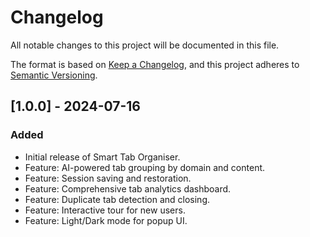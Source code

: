 # Changelog

All notable changes to this project will be documented in this file.

The format is based on [Keep a Changelog](https://keepachangelog.com/en/1.0.0/),
and this project adheres to [Semantic Versioning](https://semver.org/spec/v2.0.0.html).

## [1.0.0] - 2024-07-16

### Added

- Initial release of Smart Tab Organiser.
- Feature: AI-powered tab grouping by domain and content.
- Feature: Session saving and restoration.
- Feature: Comprehensive tab analytics dashboard.
- Feature: Duplicate tab detection and closing.
- Feature: Interactive tour for new users.
- Feature: Light/Dark mode for popup UI.
